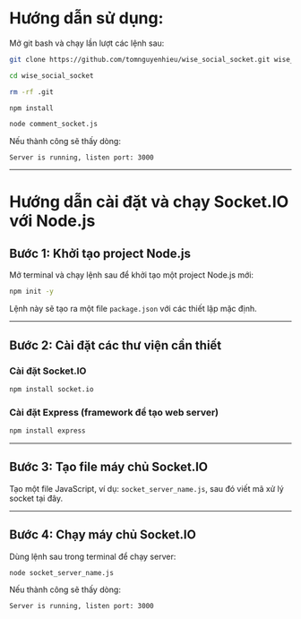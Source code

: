 # Hướng dẫn sử dụng:

Mở git bash và chạy lần lượt các lệnh sau:

```bash
git clone https://github.com/tomnguyenhieu/wise_social_socket.git wise_social_socket

cd wise_social_socket

rm -rf .git

npm install

node comment_socket.js
```

Nếu thành công sẽ thấy dòng:

```
Server is running, listen port: 3000
```

---

# Hướng dẫn cài đặt và chạy Socket.IO với Node.js

## Bước 1: Khởi tạo project Node.js

Mở terminal và chạy lệnh sau để khởi tạo một project Node.js mới:

```bash
npm init -y
```

Lệnh này sẽ tạo ra một file `package.json` với các thiết lập mặc định.

---

## Bước 2: Cài đặt các thư viện cần thiết

### Cài đặt Socket.IO

```bash
npm install socket.io
```

### Cài đặt Express (framework để tạo web server)

```bash
npm install express
```

---

## Bước 3: Tạo file máy chủ Socket.IO

Tạo một file JavaScript, ví dụ: `socket_server_name.js`, sau đó viết mã xử lý socket tại đây.

---

## Bước 4: Chạy máy chủ Socket.IO

Dùng lệnh sau trong terminal để chạy server:

```bash
node socket_server_name.js
```

Nếu thành công sẽ thấy dòng:

```
Server is running, listen port: 3000
```
